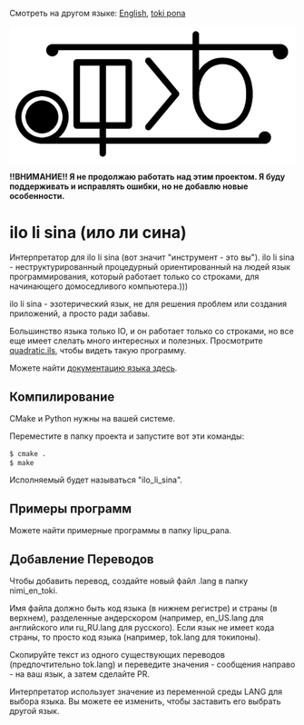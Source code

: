 Смотреть на другом языке: [English](README-en_US.md "View in English"), [toki pona](../README.md "lukin kepeken toki pona")
 
![значок ilo li sina](../sitelen-suli.png)

**!!ВНИМАНИЕ!! Я не продолжаю работать над этим проектом. Я буду поддерживать и исправлять ошибки, но не добавлю новые особенности.**

# **ilo li sina (ило ли сина)**

Интерпретатор для ilo li sina (вот значит "инструмент - это вы"). ilo li sina - неструктурированный процедурный ориентированный на людей язык программирования, который работает только со строками, для начинающего домоседливого компьютера.)))

ilo li sina - эзотерический язык, не для решения проблем или создания приложений, а просто ради забавы.

Большинство языка только IO, и он работает только со строками, но все еще имеет слелать много интересных и полезных. Просмотрите [quadratic.ils](../lipu_pana/quadratic.ils "Программа для решения квадратных управлений на ilo li sina"), чтобы видеть такую программу.

Можете найти [документацию языка здесь](nasin_kepeken-ru_RU.md "Документация ilo li sina").

## **Компилирование**

CMake и Python нужны на вашей системе.

Переместите в папку проекта и запустите вот эти команды:

```console
$ cmake .
$ make
```

Исполняемый будет называться "ilo_li_sina".

## **Примеры программ**

Можете найти примерные программы в папку lipu_pana.

## **Добавление Переводов**

Чтобы добавить перевод, создайте новый файл .lang в папку nimi_en_toki.

Имя файла должно быть код языка (в нижнем регистре) и страны (в верхнем), разделенные андерскором (например, en_US.lang для английского или ru_RU.lang для русского). Если язык не имеет кода страны, то просто код языка (например, tok.lang для токипоны).

Скопируйте текст из одного существующих переводов (предпочтительно tok.lang) и переведите значения - сообщения направо - на ваш язык, а затем сделайте PR.

Интерпретатор использует значение из переменной среды LANG для выбора языка.  Вы можете ее изменить, чтобы заставить его выбрать другой язык.